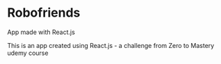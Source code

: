 # Robofriends
App made with React.js

This is an app created using React.js - a challenge from Zero to Mastery udemy course
